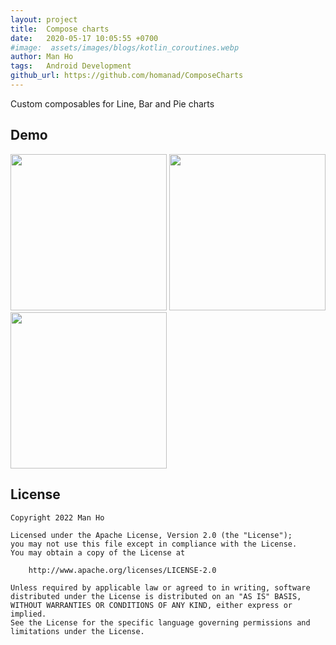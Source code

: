 ```yaml
---
layout: project
title:  Compose charts
date:   2020-05-17 10:05:55 +0700
#image:  assets/images/blogs/kotlin_coroutines.webp
author: Man Ho
tags:   Android Development
github_url: https://github.com/homanad/ComposeCharts
---
```


Custom composables for Line, Bar and Pie charts

## Demo
<p>
<img src="{% link assets/images/attachments/compose_charts/line.gif %}" width="250" />
<img src="{% link assets/images/attachments/compose_charts/bar.gif %}" width="250" />
<img src="{% link assets/images/attachments/compose_charts/pie.gif %}" width="250" />
</p>


## License

```
Copyright 2022 Man Ho

Licensed under the Apache License, Version 2.0 (the "License");
you may not use this file except in compliance with the License.
You may obtain a copy of the License at

    http://www.apache.org/licenses/LICENSE-2.0

Unless required by applicable law or agreed to in writing, software
distributed under the License is distributed on an "AS IS" BASIS,
WITHOUT WARRANTIES OR CONDITIONS OF ANY KIND, either express or implied.
See the License for the specific language governing permissions and
limitations under the License.
```